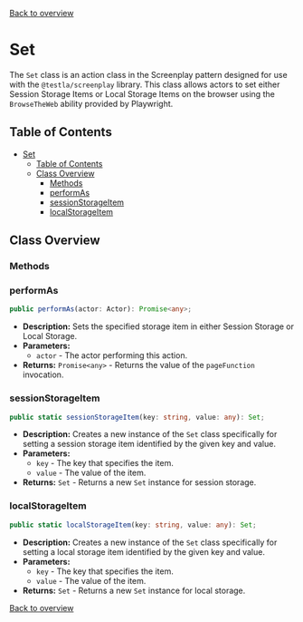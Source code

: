 [Back to overview]()

# Set

The `Set` class is an action class in the Screenplay pattern designed for use with the `@testla/screenplay` library. This class allows actors to set either Session Storage Items or Local Storage Items on the browser using the `BrowseTheWeb` ability provided by Playwright.

## Table of Contents

- [Set](#set)
  - [Table of Contents](#table-of-contents)
  - [Class Overview](#class-overview)
    - [Methods](#methods)
    - [performAs](#performas)
    - [sessionStorageItem](#sessionstorageitem)
    - [localStorageItem](#localstorageitem)

## Class Overview

### Methods

### performAs

```typescript
public performAs(actor: Actor): Promise<any>;
```

- **Description:** Sets the specified storage item in either Session Storage or Local Storage.
- **Parameters:**
  - `actor` - The actor performing this action.
- **Returns:** `Promise<any>` - Returns the value of the `pageFunction` invocation.

### sessionStorageItem

```typescript
public static sessionStorageItem(key: string, value: any): Set;
```

- **Description:** Creates a new instance of the `Set` class specifically for setting a session storage item identified by the given key and value.
- **Parameters:**
  - `key` - The key that specifies the item.
  - `value` - The value of the item.
- **Returns:** `Set` - Returns a new `Set` instance for session storage.

### localStorageItem

```typescript
public static localStorageItem(key: string, value: any): Set;
```

- **Description:** Creates a new instance of the `Set` class specifically for setting a local storage item identified by the given key and value.
- **Parameters:**
  - `key` - The key that specifies the item.
  - `value` - The value of the item.
- **Returns:** `Set` - Returns a new `Set` instance for local storage.

[Back to overview]()